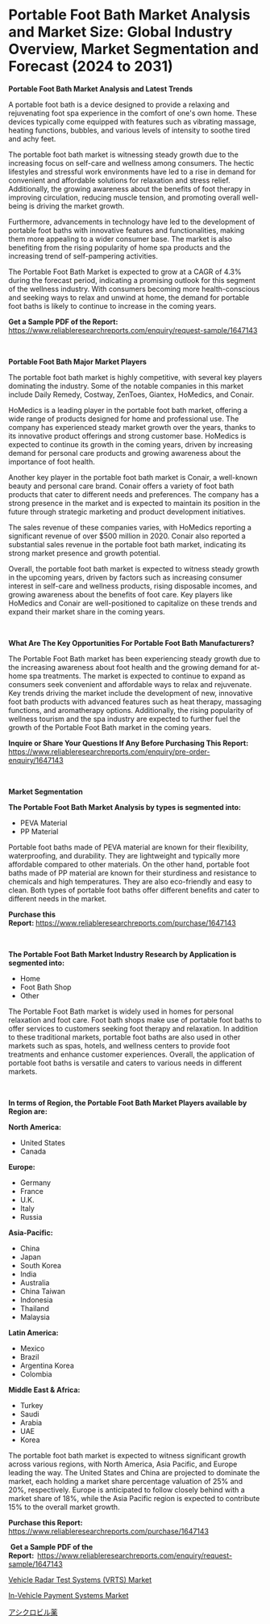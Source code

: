 <p><h1>Portable Foot Bath Market Analysis and Market Size: Global Industry Overview, Market Segmentation and Forecast (2024 to 2031)</h1></p><p><strong>Portable Foot Bath Market Analysis and Latest Trends</strong></p>
<p><p>A portable foot bath is a device designed to provide a relaxing and rejuvenating foot spa experience in the comfort of one's own home. These devices typically come equipped with features such as vibrating massage, heating functions, bubbles, and various levels of intensity to soothe tired and achy feet.</p><p>The portable foot bath market is witnessing steady growth due to the increasing focus on self-care and wellness among consumers. The hectic lifestyles and stressful work environments have led to a rise in demand for convenient and affordable solutions for relaxation and stress relief. Additionally, the growing awareness about the benefits of foot therapy in improving circulation, reducing muscle tension, and promoting overall well-being is driving the market growth.</p><p>Furthermore, advancements in technology have led to the development of portable foot baths with innovative features and functionalities, making them more appealing to a wider consumer base. The market is also benefiting from the rising popularity of home spa products and the increasing trend of self-pampering activities.</p><p>The Portable Foot Bath Market is expected to grow at a CAGR of 4.3% during the forecast period, indicating a promising outlook for this segment of the wellness industry. With consumers becoming more health-conscious and seeking ways to relax and unwind at home, the demand for portable foot baths is likely to continue to increase in the coming years.</p></p>
<p><strong>Get a Sample PDF of the Report:&nbsp;</strong> <a href="https://www.reliableresearchreports.com/enquiry/request-sample/1647143">https://www.reliableresearchreports.com/enquiry/request-sample/1647143</a></p>
<p>&nbsp;</p>
<p><strong>Portable Foot Bath Major Market Players</strong></p>
<p><p>The portable foot bath market is highly competitive, with several key players dominating the industry. Some of the notable companies in this market include Daily Remedy, Costway, ZenToes, Giantex, HoMedics, and Conair.</p><p>HoMedics is a leading player in the portable foot bath market, offering a wide range of products designed for home and professional use. The company has experienced steady market growth over the years, thanks to its innovative product offerings and strong customer base. HoMedics is expected to continue its growth in the coming years, driven by increasing demand for personal care products and growing awareness about the importance of foot health.</p><p>Another key player in the portable foot bath market is Conair, a well-known beauty and personal care brand. Conair offers a variety of foot bath products that cater to different needs and preferences. The company has a strong presence in the market and is expected to maintain its position in the future through strategic marketing and product development initiatives.</p><p>The sales revenue of these companies varies, with HoMedics reporting a significant revenue of over $500 million in 2020. Conair also reported a substantial sales revenue in the portable foot bath market, indicating its strong market presence and growth potential.</p><p>Overall, the portable foot bath market is expected to witness steady growth in the upcoming years, driven by factors such as increasing consumer interest in self-care and wellness products, rising disposable incomes, and growing awareness about the benefits of foot care. Key players like HoMedics and Conair are well-positioned to capitalize on these trends and expand their market share in the coming years.</p></p>
<p>&nbsp;</p>
<p><strong>What Are The Key Opportunities For Portable Foot Bath Manufacturers?</strong></p>
<p><p>The Portable Foot Bath market has been experiencing steady growth due to the increasing awareness about foot health and the growing demand for at-home spa treatments. The market is expected to continue to expand as consumers seek convenient and affordable ways to relax and rejuvenate. Key trends driving the market include the development of new, innovative foot bath products with advanced features such as heat therapy, massaging functions, and aromatherapy options. Additionally, the rising popularity of wellness tourism and the spa industry are expected to further fuel the growth of the Portable Foot Bath market in the coming years.</p></p>
<p><strong>Inquire or Share Your Questions If Any Before Purchasing This Report:</strong> <a href="https://www.reliableresearchreports.com/enquiry/pre-order-enquiry/1647143">https://www.reliableresearchreports.com/enquiry/pre-order-enquiry/1647143</a></p>
<p>&nbsp;</p>
<p><strong>Market Segmentation</strong></p>
<p><strong>The Portable Foot Bath Market Analysis by types is segmented into:</strong></p>
<p><ul><li>PEVA Material</li><li>PP Material</li></ul></p>
<p><p>Portable foot baths made of PEVA material are known for their flexibility, waterproofing, and durability. They are lightweight and typically more affordable compared to other materials. On the other hand, portable foot baths made of PP material are known for their sturdiness and resistance to chemicals and high temperatures. They are also eco-friendly and easy to clean. Both types of portable foot baths offer different benefits and cater to different needs in the market.</p></p>
<p><strong>Purchase this Report:&nbsp;</strong><a href="https://www.reliableresearchreports.com/purchase/1647143">https://www.reliableresearchreports.com/purchase/1647143</a></p>
<p>&nbsp;</p>
<p><strong>The Portable Foot Bath Market Industry Research by Application is segmented into:</strong></p>
<p><ul><li>Home</li><li>Foot Bath Shop</li><li>Other</li></ul></p>
<p><p>The Portable Foot Bath market is widely used in homes for personal relaxation and foot care. Foot bath shops make use of portable foot baths to offer services to customers seeking foot therapy and relaxation. In addition to these traditional markets, portable foot baths are also used in other markets such as spas, hotels, and wellness centers to provide foot treatments and enhance customer experiences. Overall, the application of portable foot baths is versatile and caters to various needs in different markets.</p></p>
<p>&nbsp;</p>
<p><strong>In terms of Region, the Portable Foot Bath Market Players available by Region are:</strong></p>
<p>
    <p> <strong> North America: </strong>
        <ul>
            <li>United States</li>
            <li>Canada</li>
        </ul>
        </p> 
    <p> <strong> Europe: </strong>
        <ul>
            <li>Germany</li>
            <li>France</li>
            <li>U.K.</li>
            <li>Italy</li>
            <li>Russia</li>
        </ul>
        </p> 
    <p> <strong> Asia-Pacific: </strong>
        <ul>
            <li>China</li>
            <li>Japan</li>
            <li>South Korea</li>
            <li>India</li>
            <li>Australia</li>
            <li>China Taiwan</li>
            <li>Indonesia</li>
            <li>Thailand</li>
            <li>Malaysia</li>
        </ul>
        </p> 
    <p> <strong> Latin America: </strong>
        <ul>
            <li>Mexico</li>
            <li>Brazil</li>
            <li>Argentina Korea</li>
            <li>Colombia</li>
        </ul>
        </p> 
    <p> <strong> Middle East & Africa: </strong>
        <ul>
            <li>Turkey</li>
            <li>Saudi</li>
            <li>Arabia</li>
            <li>UAE</li>
            <li>Korea</li>
        </ul>
    </p>
    </p>
<p><p>The portable foot bath market is expected to witness significant growth across various regions, with North America, Asia Pacific, and Europe leading the way. The United States and China are projected to dominate the market, each holding a market share percentage valuation of 25% and 20%, respectively. Europe is anticipated to follow closely behind with a market share of 18%, while the Asia Pacific region is expected to contribute 15% to the overall market growth.</p></p>
<p><strong>Purchase this Report: </strong><a href="https://www.reliableresearchreports.com/purchase/1647143">https://www.reliableresearchreports.com/purchase/1647143</a></p>
<p>&nbsp;<strong>Get a Sample PDF of the Report:&nbsp;&nbsp;</strong><a href="https://www.reliableresearchreports.com/enquiry/request-sample/1647143">https://www.reliableresearchreports.com/enquiry/request-sample/1647143</a></p>
<p><strong></strong></p>
<p><p><a href="https://simplistic-meeting-7ee.notion.site/Vehicle-Radar-Test-Systems-VRTS-Market-Research-Report-The-Key-To-Successful-Business-Strategy-Fo-6463c82d955d4c56ae7e5b5d47f1f135">Vehicle Radar Test Systems (VRTS) Market</a></p><p><a href="https://skillful-vermicelli-b89.notion.site/In-Vehicle-Payment-Systems-Market-Growth-Market-Trends-COVID-19-Impact-and-Forecasts-for-period-f-26d4ca13962b4d29bac6c3c895d78384">In-Vehicle Payment Systems Market</a></p><p><a href="https://medium.com/@alliegrater55/%E3%82%A2%E3%82%B7%E3%82%AF%E3%83%AD%E3%83%93%E3%83%AB%E8%A3%BD%E5%93%81%E5%B8%82%E5%A0%B4%E3%81%AE%E5%88%86%E6%9E%90%E3%81%A82024%E5%B9%B4%E3%81%8B%E3%82%892031%E5%B9%B4%E3%81%BE%E3%81%A7%E3%81%AE%E4%BA%88%E6%B8%AC-8ff8f9c160d4">アシクロビル薬</a></p></p>